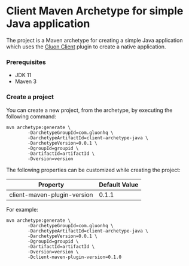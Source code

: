 # Client Maven Archetype for simple Java application

The project is a Maven archetype for creating a simple Java application
which uses the [Gluon Client](https://docs.gluonhq.com/client/) plugin to create a native application.

### Prerequisites

* JDK 11
* Maven 3

### Create a project

You can create a new project, from the archetype, by executing the following command:

```
mvn archetype:generate \
        -DarchetypeGroupId=com.gluonhq \
        -DarchetypeArtifactId=client-archetype-java \
        -DarchetypeVersion=0.0.1 \
        -DgroupId=groupid \
        -DartifactId=artifactId \
        -Dversion=version
```

The following properties can be customized while creating the project:

| Property                    | Default Value |
| --------------------------- | ------------- |
| client-maven-plugin-version | 0.1.1         |

For example:

```
mvn archetype:generate \
        -DarchetypeGroupId=com.gluonhq \
        -DarchetypeArtifactId=client-archetype-java \
        -DarchetypeVersion=0.0.1 \
        -DgroupId=groupid \
        -DartifactId=artifactId \
        -Dversion=version \
        -Dclient-maven-plugin-version=0.1.0
```
